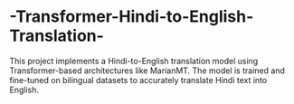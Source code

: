 # -Transformer-Hindi-to-English-Translation-
This project implements a Hindi-to-English translation model using Transformer-based architectures like  MarianMT. The model is trained and fine-tuned on bilingual datasets to accurately translate Hindi text into English.

